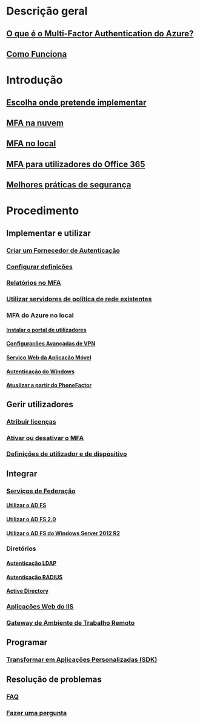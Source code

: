 # Descrição geral
## [O que é o Multi-Factor Authentication do Azure?](multi-factor-authentication.md)
## [Como Funciona](multi-factor-authentication-how-it-works.md)

# Introdução
## [Escolha onde pretende implementar](multi-factor-authentication-get-started.md)
## [MFA na nuvem](multi-factor-authentication-get-started-cloud.md)
## [MFA no local](multi-factor-authentication-get-started-server.md)
## [MFA para utilizadores do Office 365](https://support.office.com/article/Set-up-multi-factor-authentication-for-Office-365-users-8f0454b2-f51a-4d9c-bcde-2c48e41621c6)
## [Melhores práticas de segurança](multi-factor-authentication-security-best-practices.md)

# Procedimento
## Implementar e utilizar
### [Criar um Fornecedor de Autenticação](multi-factor-authentication-get-started-auth-provider.md)
### [Configurar definições](multi-factor-authentication-whats-next.md)
### [Relatórios no MFA](multi-factor-authentication-manage-reports.md)
### [Utilizar servidores de política de rede existentes](multi-factor-authentication-nps-extension.md)
### MFA do Azure no local
#### [Instalar o portal de utilizadores](multi-factor-authentication-get-started-portal.md)
#### [Configurações Avançadas de VPN](multi-factor-authentication-advanced-vpn-configurations.md)
#### [Serviço Web da Aplicação Móvel](multi-factor-authentication-get-started-server-webservice.md)
#### [Autenticação do Windows](multi-factor-authentication-get-started-server-windows.md)
#### [Atualizar a partir do PhoneFactor](multi-factor-authentication-get-started-server-upgrade.md)

## Gerir utilizadores
### [Atribuir licenças](multi-factor-authentication-get-started-assign-licenses.md)
### [Ativar ou desativar o MFA](multi-factor-authentication-get-started-user-states.md)
### [Definições de utilizador e de dispositivo](multi-factor-authentication-manage-users-and-devices.md)

## Integrar
### [Serviços de Federação](multi-factor-authentication-get-started-adfs.md)
#### [Utilizar o AD FS](multi-factor-authentication-get-started-adfs-cloud.md)
#### [Utilizar o AD FS 2.0](multi-factor-authentication-get-started-adfs-adfs2.md)
#### [Utilizar o AD FS do Windows Server 2012 R2](multi-factor-authentication-get-started-adfs-w2k12.md)
### Diretórios
#### [Autenticação LDAP](multi-factor-authentication-get-started-server-ldap.md)
#### [Autenticação RADIUS](multi-factor-authentication-get-started-server-radius.md)
#### [Active Directory](multi-factor-authentication-get-started-server-dirint.md)
### [Aplicações Web do IIS](multi-factor-authentication-get-started-server-iis.md)
### [Gateway de Ambiente de Trabalho Remoto](multi-factor-authentication-get-started-server-rdg.md)

## Programar
### [Transformar em Aplicações Personalizadas (SDK)](multi-factor-authentication-sdk.md)

## Resolução de problemas
### [FAQ](multi-factor-authentication-faq.md)
### [Fazer uma pergunta](https://social.msdn.microsoft.com/Forums/newthread?category=windowsazureplatform&forum=windowsazureactiveauthentication&prof=required)


<!--HONumber=Feb17_HO1-->


